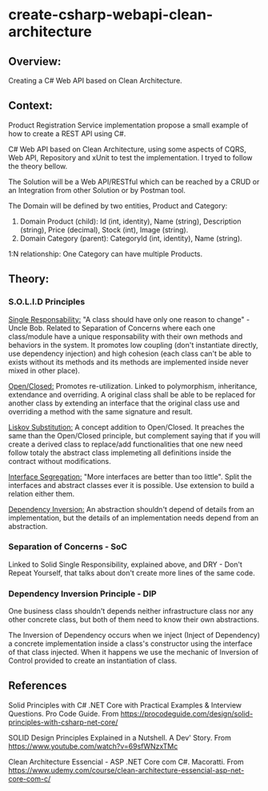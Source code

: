 # create-csharp-webapi-clean-architecture

## Overview:
Creating a C# Web API based on Clean Architecture.


## Context:

Product Registration Service implementation propose a small example of how to create a REST API using C#.

C# Web API based on Clean Architecture, using some aspects of CQRS, Web API, Repository and xUnit to test the implementation. I tryed to follow the theory bellow.

The Solution will be a Web API/RESTful which can be reached by a CRUD or an Integration from other Solution or by Postman tool.

The Domain will be defined by two entities, Product and Category:

1. Domain Product (child): Id (int, identity), Name (string), Description (string), Price (decimal), Stock (int), Image (string).
2. Domain Category (parent): CategoryId (int, identity), Name (string).

1:N relationship: One Category can have multiple Products.


## Theory:

### S.O.L.I.D Principles

<ins>Single Responsability:</ins> "A class should have only one reason to change" - Uncle Bob. Related to Separation of Concerns where each one class/module have a unique responsability with their own methods and behaviors in the system. It promotes low coupling (don't instantiate directly, use dependency injection) and high cohesion (each class can't be able to exists without its methods and its methods are implemented inside never mixed in other place).

<ins>Open/Closed:</ins> Promotes re-utilization. Linked to polymorphism,  inheritance, extendance and overriding. A original class shall be able to be replaced for another class by extending an interface that the original class use and overriding a method with the same signature and result.

<ins>Liskov Substitution:</ins> A concept addition to Open/Closed. It preaches the same than the Open/Closed principle, but complement saying that if you will create a derived class to replace/add functionalities that one new need follow totaly the abstract class implemeting all definitions inside the contract without modifications.

<ins>Interface Segregation:</ins> "More interfaces are better than too little". Split the interfaces and abstract classes ever it is possible. Use extension to build a relation either them.

<ins>Dependency Inversion:</ins> An abstraction shouldn't depend of details from an implementation, but the details of an implementation needs depend from an abstraction.


### Separation of Concerns - SoC

Linked to Solid Single Responsibility, explained above, and DRY - Don't Repeat Yourself, that talks about don't create more lines of the same code.

### Dependency Inversion Principle - DIP

One business class shouldn't depends neither infrastructure class nor any other concrete class, but both of them need to know their own abstractions.

The Inversion of Dependency occurs when we inject (Inject of Dependency) a concrete implementation inside a class's constructor using the interface of that class injected. When it happens we use the mechanic of Inversion of Control provided to create an instantiation of class.

## References

Solid Principles with C# .NET Core with Practical Examples & Interview Questions. Pro Code Guide. From https://procodeguide.com/design/solid-principles-with-csharp-net-core/

SOLID Design Principles Explained in a Nutshell. A Dev' Story. From https://www.youtube.com/watch?v=69sfWNzxTMc

Clean Architecture Essencial - ASP .NET Core com C#. Macoratti. From https://www.udemy.com/course/clean-architecture-essencial-asp-net-core-com-c/